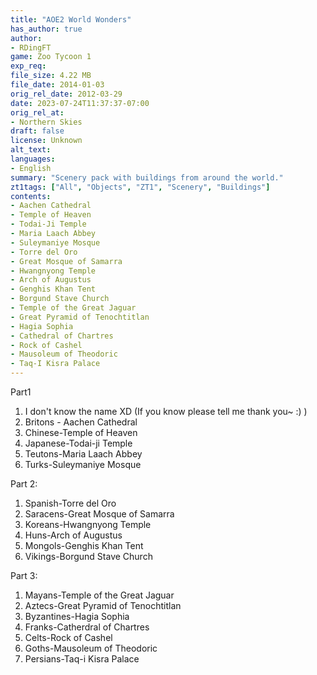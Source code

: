 ```yaml
---
title: "AOE2 World Wonders"
has_author: true
author: 
- RDingFT
game: Zoo Tycoon 1
exp_req:
file_size: 4.22 MB
file_date: 2014-01-03
orig_rel_date: 2012-03-29
date: 2023-07-24T11:37:37-07:00
orig_rel_at: 
- Northern Skies
draft: false
license: Unknown
alt_text: 
languages:
- English
summary: "Scenery pack with buildings from around the world."
zt1tags: ["All", "Objects", "ZT1", "Scenery", "Buildings"]
contents:
- Aachen Cathedral
- Temple of Heaven
- Todai-Ji Temple
- Maria Laach Abbey
- Suleymaniye Mosque
- Torre del Oro
- Great Mosque of Samarra
- Hwangnyong Temple
- Arch of Augustus
- Genghis Khan Tent
- Borgund Stave Church
- Temple of the Great Jaguar
- Great Pyramid of Tenochtitlan
- Hagia Sophia
- Cathedral of Chartres
- Rock of Cashel
- Mausoleum of Theodoric
- Taq-I Kisra Palace
---
```

Part1

1. I don't know the name XD (If you know please tell me thank you~ :) )
2. Britons - Aachen Cathedral
3. Chinese-Temple of Heaven
4. Japanese-Todai-ji Temple
5. Teutons-Maria Laach Abbey
6. Turks-Suleymaniye Mosque

Part 2:

1. Spanish-Torre del Oro
2. Saracens-Great Mosque of Samarra
3. Koreans-Hwangnyong Temple
4. Huns-Arch of Augustus
5. Mongols-Genghis Khan Tent
6. Vikings-Borgund Stave Church

Part 3:

1. Mayans-Temple of the Great Jaguar
2. Aztecs-Great Pyramid of Tenochtitlan
3. Byzantines-Hagia Sophia
4. Franks-Catherdral of Chartres
5. Celts-Rock of Cashel
6. Goths-Mausoleum of Theodoric
7. Persians-Taq-i Kisra Palace